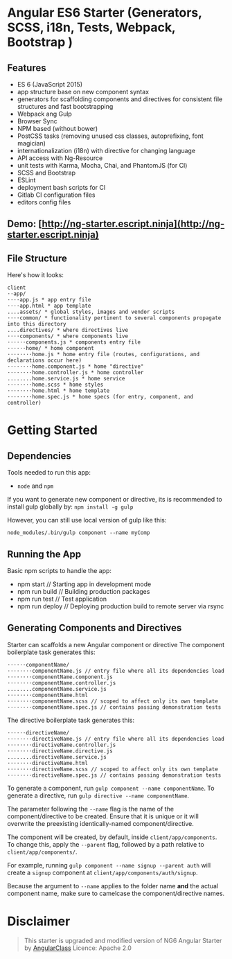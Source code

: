 # Angular ES6 Starter (Generators, SCSS, i18n, Tests, Webpack, Bootstrap )

## Features
* ES 6 (JavaScript 2015)
* app structure base on new component syntax
* generators for scaffolding components and directives for consistent file structures and fast bootstrapping
* Webpack ang Gulp
* Browser Sync
* NPM based (without bower)
* PostCSS tasks (removing unused css classes, autoprefixing, font magician)
* internationalization (i18n) with directive for changing language
* API access with Ng-Resource
* unit tests with Karma, Mocha, Chai, and PhantomJS (for CI)
* SCSS and Bootstrap
* ESLint
* deployment bash scripts for CI
* Gitlab CI configuration files
* editors config files

## Demo: [http://ng-starter.escript.ninja](http://ng-starter.escript.ninja)
## File Structure
Here's how it looks:
```
client
⋅⋅app/
⋅⋅⋅⋅app.js * app entry file
⋅⋅⋅⋅app.html * app template
....assets/ * global styles, images and vendor scripts
⋅⋅⋅⋅common/ * functionality pertinent to several components propagate into this directory
....directives/ * where directives live
⋅⋅⋅⋅components/ * where components live
⋅⋅⋅⋅⋅⋅components.js * components entry file
⋅⋅⋅⋅⋅⋅home/ * home component
⋅⋅⋅⋅⋅⋅⋅⋅home.js * home entry file (routes, configurations, and declarations occur here)
⋅⋅⋅⋅⋅⋅⋅⋅home.component.js * home "directive"
⋅⋅⋅⋅⋅⋅⋅⋅home.controller.js * home controller
........home.service.js * home service
⋅⋅⋅⋅⋅⋅⋅⋅home.scss * home styles
⋅⋅⋅⋅⋅⋅⋅⋅home.html * home template
⋅⋅⋅⋅⋅⋅⋅⋅home.spec.js * home specs (for entry, component, and controller)
```

# Getting Started
## Dependencies
Tools needed to run this app:
* `node` and `npm`

If you want to generate new component or directive, its is recommended to install gulp globally by:
`npm install -g gulp`

However, you can still use local version of gulp like this:

`node_modules/.bin/gulp component --name myComp`

## Running the App
Basic npm scripts to handle the app:
* npm start  // Starting app in development mode
* npm run build // Building production packages
* npm run test // Test application
* npm run deploy // Deploying production build to remote server via rsync
 
## Generating Components and Directives
Starter can scaffolds a new Angular component or directive
The component boilerplate task generates this:
```
⋅⋅⋅⋅⋅⋅componentName/
⋅⋅⋅⋅⋅⋅⋅⋅componentName.js // entry file where all its dependencies load
⋅⋅⋅⋅⋅⋅⋅⋅componentName.component.js
⋅⋅⋅⋅⋅⋅⋅⋅componentName.controller.js
........componentName.service.js
⋅⋅⋅⋅⋅⋅⋅⋅componentName.html
⋅⋅⋅⋅⋅⋅⋅⋅componentName.scss // scoped to affect only its own template
⋅⋅⋅⋅⋅⋅⋅⋅componentName.spec.js // contains passing demonstration tests
```

The directive boilerplate task generates this:
```
⋅⋅⋅⋅⋅⋅directiveName/
⋅⋅⋅⋅⋅⋅⋅⋅directiveName.js // entry file where all its dependencies load
⋅⋅⋅⋅⋅⋅⋅⋅directiveName.controller.js
⋅⋅⋅⋅⋅⋅⋅⋅directiveName.directive.js
........directiveName.service.js
⋅⋅⋅⋅⋅⋅⋅⋅directiveName.html
⋅⋅⋅⋅⋅⋅⋅⋅directiveName.scss // scoped to affect only its own template
⋅⋅⋅⋅⋅⋅⋅⋅directiveName.spec.js // contains passing demonstration tests
```

To generate a component, run `gulp component --name componentName`.
To generate a directive, run `gulp directive --name componentName`.

The parameter following the `--name` flag is the name of the component/directive to be created. Ensure that it is unique or it will overwrite the preexisting identically-named component/directive.

The component will be created, by default, inside `client/app/components`. To change this, apply the `--parent` flag, followed by a path relative to `client/app/components/`.

For example, running `gulp component --name signup --parent auth` will create a `signup` component at `client/app/components/auth/signup`.  

Because the argument to `--name` applies to the folder name **and** the actual component name, make sure to camelcase the component/directive names.

# Disclaimer
> This starter is upgraded and modified version of NG6 Angular Starter by [AngularClass](https://angularclass.com)
Licence: Apache 2.0
